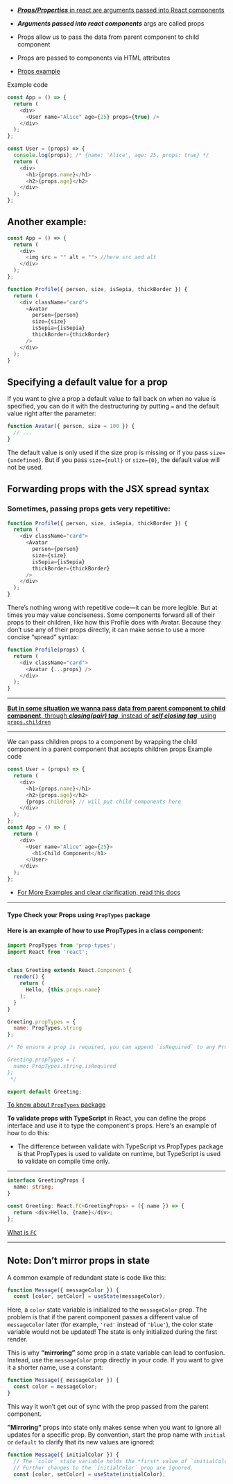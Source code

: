 - [**_Props/Properties_** in react are arguments passed into React components](https://youtu.be/M9O5AjEFzKw?si=ZWfz6_WmwFqcr4Io&t=3771)

- **_Arguments passed into react components_** args are called props
- Props allow us to pass the data from parent component to child component
- Props are passed to components via HTML attributes

- [Props example](https://youtu.be/M9O5AjEFzKw?si=NSWp5xjLLRRKyjXd&t=3787)

Example code

```js
const App = () => {
  return (
    <div>
      <User name="Alice" age={25} props={true} />
    </div>
  );
};

const User = (props) => {
  console.log(props); /* {name: 'Alice', age: 25, props: true} */
  return (
    <div>
      <h1>{props.name}</h1>
      <h2>{props.age}</h2>
    </div>
  );
};
```

## Another example:

```js
const App = () => {
  return (
    <div>
      <img src = "" alt = ""> //here src and alt
    </div>
  );
};
```

```js
function Profile({ person, size, isSepia, thickBorder }) {
  return (
    <div className="card">
      <Avatar
        person={person}
        size={size}
        isSepia={isSepia}
        thickBorder={thickBorder}
      />
    </div>
  );
}
```

## Specifying a default value for a prop

If you want to give a prop a default value to fall back on when no value is specified, you can do it with the destructuring by putting `=` and the default value right after the parameter:

```js
function Avatar({ person, size = 100 }) {
  // ...
}
```

The default value is only used if the size prop is missing or if you pass `size={undefined}`. But if you pass `size={null}` or `size={0}`, the default value will not be used.

## Forwarding props with the JSX spread syntax

### Sometimes, passing props gets very repetitive:

```js
function Profile({ person, size, isSepia, thickBorder }) {
  return (
    <div className="card">
      <Avatar
        person={person}
        size={size}
        isSepia={isSepia}
        thickBorder={thickBorder}
      />
    </div>
  );
}
```

There’s nothing wrong with repetitive code—it can be more legible. But at times you may value conciseness. Some components forward all of their props to their children, like how this Profile does with Avatar. Because they don’t use any of their props directly, it can make sense to use a more concise “spread” syntax:

```js
function Profile(props) {
  return (
    <div className="card">
      <Avatar {...props} />
    </div>
  );
}
```

---

[**But in some situation we wanna pass data from parent component to child component,** through **_closing(pair) tag_**, instead of **_self closing tag_**, using `props.children`](https://youtu.be/M9O5AjEFzKw?si=9h19In3dwQk2zAFG&t=4447)

---

We can pass children props to a component by wrapping the child component in a parent component that accepts children props
Example code

```js
const User = (props) => {
  return (
    <div>
      <h1>{props.name}</h1>
      <h2>{props.age}</h2>
      {props.children} // will put child components here
    </div>
  );
};
const App = () => {
  return (
    <div>
      <User name="Alice" age={25}>
        <h1>Child Component</h1>
      </User>
    </div>
  );
};
```

- [For More Examples and clear clarification, read this docs](https://react.dev/learn/passing-props-to-a-component#passing-jsx-as-children)

---

#### Type Check your Props using `PropTypes` package

#### Here is an example of how to use PropTypes in a class component:

```js
import PropTypes from 'prop-types';
import React from 'react';


class Greeting extends React.Component {
  render() {
    return (
      Hello, {this.props.name}
    );
  }
}

Greeting.propTypes = {
  name: PropTypes.string
};

/* To ensure a prop is required, you can append `isRequired` to any PropTypes validator:

Greeting.propTypes = {
  name: PropTypes.string.isRequired
};
 */

export default Greeting;
```

[To know about `PropTypes` package](https://youtu.be/lAFbKzO-fss?si=MQnzHrBzWRl1ubL7&t=3507)

**To validate props with TypeScript** in React, you can define the props interface and use it to type the component's props. Here's an example of how to do this:

- The difference between validate with TypeScript vs PropTypes package is that PropTypes is used to validate on runtime, but TypeScript is used to validate on compile time only.

---

```ts
interface GreetingProps {
  name: string;
}

const Greeting: React.FC<GreetingProps> = ({ name }) => {
  return <div>Hello, {name}</div>;
};
```

[What is `FC`](https://youtu.be/ydkQlJhodio?si=3A9yQbBNKh0f-5Tl&t=247)

---- 
## Note: Don’t mirror props in state 
A common example of redundant state is code like this:
```js
function Message({ messageColor }) {
  const [color, setColor] = useState(messageColor);
```
Here, a `color` state variable is initialized to the `messageColor` prop. The problem is that if the parent component passes a different value of `messageColor` later (for example, `'red'` instead of `'blue'`), the color state variable would not be updated! The state is only initialized during the first render.

This is why **“mirroring”** some prop in a state variable can lead to confusion. Instead, use the `messageColor` prop directly in your code. If you want to give it a shorter name, use a constant:

```js
function Message({ messageColor }) {
  const color = messageColor;
}
```

This way it won’t get out of sync with the prop passed from the parent component.

**”Mirroring”** props into state only makes sense when you want to ignore all updates for a specific prop. By convention, start the prop name with `initial` or `default` to clarify that its new values are ignored:

```js
function Message({ initialColor }) {
  // The `color` state variable holds the *first* value of `initialColor`.
  // Further changes to the `initialColor` prop are ignored.
  const [color, setColor] = useState(initialColor);
```